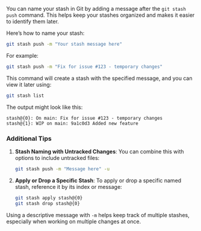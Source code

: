 You can name your stash in Git by adding a message after the `git stash push` command. This helps keep your stashes organized and makes it easier to identify them later.

Here’s how to name your stash:

```bash
git stash push -m "Your stash message here"
```

For example:

```bash
git stash push -m "Fix for issue #123 - temporary changes"
```

This command will create a stash with the specified message, and you can view it later using:

```bash
git stash list
```

The output might look like this:

```
stash@{0}: On main: Fix for issue #123 - temporary changes
stash@{1}: WIP on main: 9a1c0d3 Added new feature
```

### Additional Tips

1. **Stash Naming with Untracked Changes**: You can combine this with options to include untracked files:
   ```bash
   git stash push -m "Message here" -u
   ```

2. **Apply or Drop a Specific Stash**: To apply or drop a specific named stash, reference it by its index or message:
   ```bash
   git stash apply stash@{0}
   git stash drop stash@{0}
   ```

Using a descriptive message with `-m` helps keep track of multiple stashes, especially when working on multiple changes at once.